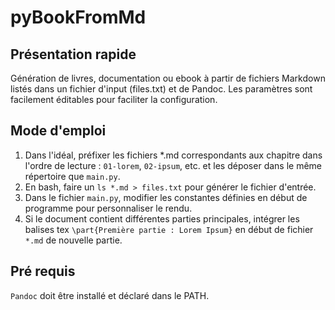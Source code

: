 # pyBookFromMd

## Présentation rapide

Génération de livres, documentation ou ebook à partir de fichiers Markdown listés dans un fichier d'input (files.txt) et de Pandoc. Les paramètres sont facilement éditables pour faciliter la configuration.

## Mode d'emploi

1. Dans l'idéal, préfixer les fichiers *.md correspondants aux chapitre dans l'ordre de lecture : ``01-lorem``, ``02-ipsum``, etc. et les déposer dans le même répertoire que ``main.py``.
2. En bash, faire un ``ls *.md > files.txt`` pour générer le fichier d'entrée.
3. Dans le fichier ``main.py``, modifier les constantes définies en début de programme pour personnaliser le rendu.
4. Si le document contient différentes parties principales, intégrer les balises tex ``\part{Première partie : Lorem Ipsum}`` en début de fichier ``*.md`` de nouvelle partie.

## Pré requis

``Pandoc`` doit être installé et déclaré dans le PATH.
